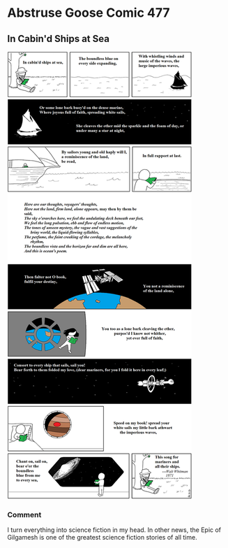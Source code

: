 # Abstruse Goose Comic 477
## In Cabin'd Ships at Sea

![image](leaves_of_grass_in_spaaaaace.png)
### Comment
I turn everything into science fiction in my head. In other news, the Epic of Gilgamesh is one of the greatest science fiction stories of all time.
